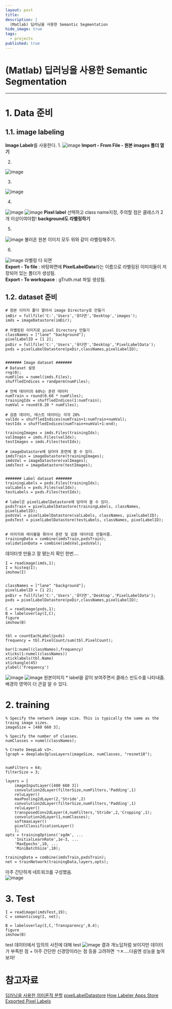 ```yaml
---
layout: post
title: 
description: |
  (Matlab) 딥러닝을 사용한 Semantic Segmentation
hide_image: true
tags:
  - projects
published: true
---
```


# (Matlab) 딥러닝을 사용한 Semantic Segmentation
* * *

# 1. Data 준비

## 1.1. image labeling
**Image Labelr**를 사용한다. 
1. 
![image](https://user-images.githubusercontent.com/69246778/178672956-9e5a1a56-94b2-434f-892c-84f70ecb215b.png)
**Import - From File - 원본 images 폴더 열기**   
   
2.
![image](https://user-images.githubusercontent.com/69246778/178673269-5175fba2-d2c4-4ac2-bfe1-93caf64fc94a.png)

3.
![image](https://user-images.githubusercontent.com/69246778/178673407-83f66226-5d1f-486c-ae0c-128391389208.png)

4.
![image](https://user-images.githubusercontent.com/69246778/178673481-c17c2f35-2245-47f0-8e15-e67e963ada32.png)
![image](https://user-images.githubusercontent.com/69246778/178673685-b197e856-f95d-4dc1-8aa3-7dbc9840000b.png)
**Pixel label** 선택하고 class name지정, 주의할 점은 클래스가 2개 이상이여야함! **background도 라벨링하기**

5.
![image](https://user-images.githubusercontent.com/69246778/178673982-c01db7ba-f939-4a67-b319-3d9701465dc6.png)
불러온 원본 이미지 모두 위와 같이 라벨링해주기.

6. 
![image](https://user-images.githubusercontent.com/69246778/178674124-5e9269da-03f4-4678-a586-cff509957e96.png)
라벨링 다 되면   
**Export - To file** : 바탕화면에 **PixelLabelData**라는 이름으로 라벨링된 이미지들이 저장되어 있는 폴더가 생성됨.   
**Export - To workspace** : gTruth.mat 파일 생성됨.   

## 1.2. dataset 준비
```
# 원본 이미지 폴더 열어서 image Directory로 만들기
imDir = fullfile('C:','Users','유다연','Desktop','images');
imds = imageDatastore(imDir);

# 라벨링된 이미지로 pixel Directory 만들기
classNames = ["lane" "background"];
pixelLabelID = [1 2];
pxDir = fullfile('C:','Users','유다연','Desktop','PixelLabelData');
pxds = pixelLabelDatastore(pxDir,classNames,pixelLabelID);


####### Image dataset #######
# Dataset 설정
rng(0); 
numFiles = numel(imds.Files);
shuffledIndices = randperm(numFiles);

# 전체 데이터의 60%는 훈련 데이터
numTrain = round(0.60 * numFiles);
trainingIdx = shuffledIndices(1:numTrain);
numVal = round(0.20 * numFiles);

# 검증 데이터, 테스트 데이터는 각각 20%
valIdx = shuffledIndices(numTrain+1:numTrain+numVal);
testIdx = shuffledIndices(numTrain+numVal+1:end);

trainingImages = imds.Files(trainingIdx);
valImages = imds.Files(valIdx);
testImages = imds.Files(testIdx);

# imageDatastore에 담아야 훈련에 쓸 수 있다.
imdsTrain = imageDatastore(trainingImages);
imdsVal = imageDatastore(valImages);
imdsTest = imageDatastore(testImages);


####### Label dataset #######
trainingLabels = pxds.Files(trainingIdx);
valLabels = pxds.Files(valIdx);
testLabels = pxds.Files(testIdx);

# label은 pixelLabelDatastore에 담아야 쓸 수 있다. 
pxdsTrain = pixelLabelDatastore(trainingLabels, classNames, pixelLabelID);
pxdsVal = pixelLabelDatastore(valLabels, classNames, pixelLabelID);
pxdsTest = pixelLabelDatastore(testLabels, classNames, pixelLabelID);


# 이미지와 레이블을 묶어서 훈련 및 검증 데이터로 만들어줌.
trainingData = combine(imdsTrain,pxdsTrain);
validationData = combine(imdsVal,pxdsVal);
```
   
데이터셋 만들고 잘 됐는지 확인 한번....
``` 
I = readimage(imds,1);
I = histeq(I);
imshow(I)


classNames = ["lane" "background"];
pixelLabelID = [1 2];
pxDir = fullfile('C:','Users','유다연','Desktop','PixelLabelData');
pxds = pixelLabelDatastore(pxDir,classNames,pixelLabelID);

C = readimage(pxds,1);
B = labeloverlay(I,C);
figure
imshow(B)


tbl = countEachLabel(pxds)
frequency = tbl.PixelCount/sum(tbl.PixelCount);

bar(1:numel(classNames),frequency)
xticks(1:numel(classNames)) 
xticklabels(tbl.Name)
xtickangle(45)
ylabel('Frequency')
```
![image](https://user-images.githubusercontent.com/69246778/178675988-4c19b1a0-6200-4f44-ae87-31516e50951f.png)
![image](https://user-images.githubusercontent.com/69246778/178675924-070e445c-d572-4b13-a785-0122b19742f8.png)
원본이미지 * label을 같이 보여주면서 클래스 빈도수를 나타내줌. 배경의 영역이 더 큰걸 알 수 있다.
   
   
# 2. training
```
% Specify the network image size. This is typically the same as the traing image sizes.
imageSize = [480 660 3];

% Specify the number of classes.
numClasses = numel(classNames);

% Create DeepLab v3+.
lgraph = deeplabv3plusLayers(imageSize, numClasses, "resnet18");


numFilters = 64;
filterSize = 3;

layers = [
    imageInputLayer([480 660 3])
    convolution2dLayer(filterSize,numFilters,'Padding',1)
    reluLayer()
    maxPooling2dLayer(2,'Stride',2)
    convolution2dLayer(filterSize,numFilters,'Padding',1)
    reluLayer()
    transposedConv2dLayer(4,numFilters,'Stride',2,'Cropping',1);
    convolution2dLayer(1,numClasses);
    softmaxLayer()
    pixelClassificationLayer()
    ];
opts = trainingOptions('sgdm', ...
    'InitialLearnRate',1e-3, ...
    'MaxEpochs',10, ...
    'MiniBatchSize',10);

trainingData = combine(imdsTrain,pxdsTrain);
net = trainNetwork(trainingData,layers,opts);
```
아주 간단하게 네트워크를 구성했음.   
![image](https://user-images.githubusercontent.com/69246778/178676205-49005076-1052-4d27-abd6-2342855f2720.png)

# 3. Test
```
I = readimage(imdsTest,19);
C = semanticseg(I, net);

B = labeloverlay(I,C,'Transparency',0.4);
figure
imshow(B)
```
test 데이터에서 임의의 사진에 대해 test
![image](https://user-images.githubusercontent.com/69246778/178676367-34f28c44-c6d4-47ce-baf8-53084b340c21.png)
결과 개노답처럼 보이지만 데이터가 부족한 점 + 아주 간단한 신경망이라는 점 등을 고려하면 ㄱㅊ....다음엔 성능을 높여보자!

# 참고자료
[딥러닝을 사용한 의미론적 분할](https://kr.mathworks.com/help/vision/ug/semantic-segmentation-using-deep-learning.html?s_tid=srchtitle_%25EB%2594%25A5%25EB%259F%25AC%25EB%258B%259D%20segmentation_4)
[pixelLabelDatastore](https://kr.mathworks.com/help/vision/ref/pixellabeldatastore.html)
[How Labeler Apps Store Exported Pixel Labels](https://kr.mathworks.com/help/vision/ug/labeler-pixel-label-data-storage.html#mw_26b58ab1-b59e-492a-984b-90f1baae97c2)
